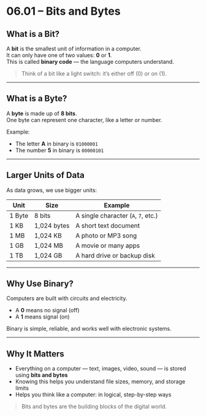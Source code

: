 # 06.01 – Bits and Bytes

## What is a Bit?

A **bit** is the smallest unit of information in a computer.  
It can only have one of two values: **0** or **1**.  
This is called **binary code** — the language computers understand.

> Think of a bit like a light switch: it’s either off (0) or on (1).

---

## What is a Byte?

A **byte** is made up of **8 bits**.  
One byte can represent one character, like a letter or number.

Example:
- The letter **A** in binary is `01000001`
- The number **5** in binary is `00000101`

---

## Larger Units of Data

As data grows, we use bigger units:

| Unit     | Size                   | Example                             |
|----------|------------------------|-------------------------------------|
| 1 Byte   | 8 bits                 | A single character (`A`, `7`, etc.) |
| 1 KB     | 1,024 bytes            | A short text document               |
| 1 MB     | 1,024 KB               | A photo or MP3 song                 |
| 1 GB     | 1,024 MB               | A movie or many apps                |
| 1 TB     | 1,024 GB               | A hard drive or backup disk         |

---

## Why Use Binary?

Computers are built with circuits and electricity.  
- A **0** means no signal (off)  
- A **1** means signal (on)

Binary is simple, reliable, and works well with electronic systems.

---

## Why It Matters

- Everything on a computer — text, images, video, sound — is stored using **bits and bytes**
- Knowing this helps you understand file sizes, memory, and storage limits
- Helps you think like a computer: in logical, step-by-step ways

> Bits and bytes are the building blocks of the digital world.

